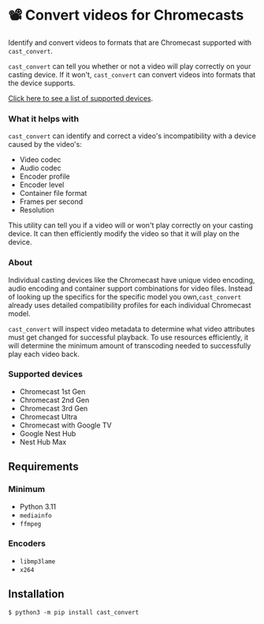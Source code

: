 # 📽️ Convert videos for Chromecasts
Identify and convert videos to formats that are Chromecast supported with `cast_convert`.

`cast_convert` can tell you whether or not a video will play correctly on your casting device. If it won't, `cast_convert` can convert videos into formats that the device supports.

[Click here to see a list of supported devices](/#supported-devices).

### What it helps with
`cast_convert` can identify and correct a video's incompatibility with a device caused by the video's:
 - Video codec
 - Audio codec
 - Encoder profile
 - Encoder level
 - Container file format
 - Frames per second
 - Resolution

This utility can tell you if a video will or won't play correctly on your casting device. It can then efficiently modify the video so that it will play on the device.

### About
Individual casting devices like the Chromecast have unique video encoding, audio encoding and container support combinations for video files. Instead of looking up the specifics for the specific model you own,`cast_convert` already uses detailed compatibility profiles for each individual Chromecast model. 

`cast_convert` will inspect video metadata to determine what video attributes must get changed for successful playback. To use resources efficiently, it will determine the minimum amount of transcoding needed to successfully play each video back.

### Supported devices
 - Chromecast 1st Gen
 - Chromecast 2nd Gen
 - Chromecast 3rd Gen
 - Chromecast Ultra
 - Chromecast with Google TV
 - Google Nest Hub
 - Nest Hub Max

## Requirements
### Minimum
 - Python 3.11
 - `mediainfo`
 - `ffmpeg`

### Encoders
 - `libmp3lame`
 - `x264`

## Installation
```bashe
$ python3 -m pip install cast_convert
```

[//]: # ()
[//]: # (## Usage)

[//]: # (### General)

[//]: # (```)

[//]: # (alex@mbp12,1:~$ cast_convert --help)

[//]: # (Usage: cast_convert [OPTIONS] COMMAND [ARGS]...)

[//]: # ()
[//]: # (  Convert and inspect video for Chromecast compatibility)

[//]: # ()
[//]: # (Options:)

[//]: # (  --help  Show this message and exit.)

[//]: # ()
[//]: # (Commands:)

[//]: # (  convert  Convert video to Chromecast compatible...)

[//]: # (  get_cmd  Generate ffmpeg conversion command)

[//]: # (  inspect  Inspect video for transcoding options)

[//]: # ()
[//]: # (```)

[//]: # ()
[//]: # (### Inspection)

[//]: # (```)

[//]: # (alex@mbp12,1:~$ cast_convert inspect Vids/Zoolander\ 2001\ \&#40;1080p\ x265\ 10bit\ Joy\&#41;.mkv)

[//]: # (Transcode video to {'container': '', 'audio': '', 'video': 'h264'})

[//]: # ()
[//]: # (```)

[//]: # ()
[//]: # (### Conversion)

[//]: # (```)

[//]: # (alex@mbp12,1:~$ cast_convert convert --help)

[//]: # (Usage: cast_convert convert [OPTIONS] FILENAME)

[//]: # ()
[//]: # (  Convert video to Chromecast compatible encodings and container)

[//]: # ()
[//]: # (Options:)

[//]: # (  -t, --threads INTEGER  Count of threads for ffmpeg to use. Default: 4)

[//]: # (  --help                 Show this message and exit.)

[//]: # (```)

[//]: # ()
[//]: # (### Print ffmpeg call)

[//]: # (The conversion command calls ffmpeg to transcode video. The `get_cmd` command will print the ffmpeg call.)

[//]: # (```)

[//]: # (alex@mbp12,1:~$ cast_convert get_cmd Vids/Zoolander\ 2001\ \&#40;1080p\ x265\ 10bit\ Joy\&#41;.mkv)

[//]: # (ffmpeg -fflags +genpts -i "Vids/Zoolander 2001 &#40;1080p x265 10bit Joy&#41;.mkv" -c:v libx264 -preset ultrafast -crf 21 -c:a copy  -threads 4 "Vids/Zoolander 2001 &#40;1080p x265 10bit Joy&#41;_transcode.mp4")

[//]: # ()
[//]: # (```)

[//]: # ()
[//]: # (## License)

[//]: # (See `LICENSE`)
